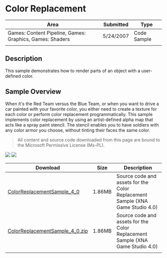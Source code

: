 # Color Replacement

|Area|Submitted|Type|
|-|-|-|
Games: Content Pipeline, Games: Graphics, Games: Shaders|5/24/2007|Code Sample
||||

## Description

This sample demonstrates how to render parts of an object with a user-defined color.

## Sample Overview

When it's the Red Team versus the Blue Team, or when you want to drive a car painted with your favorite color, you either need to create a texture for each color or perform color replacement programmatically. This sample implements color replacement by using an artist-defined alpha map that acts like a spray paint stencil. The stencil enables you to have soldiers with any color armor you choose, without tinting their faces the same color.

> All content and source code downloaded from this page are bound to the Microsoft Permissive License (Ms-PL).

![](https://github.com/simondarksidej/XNAGameStudio/blob/master/Images/XNA_ColorReplacement_01_small.jpg?raw=true)
![](https://github.com/simondarksidej/XNAGameStudio/blob/master/Images/XNA_ColorReplacement_02_small.jpg?raw=true)

Download | Size | Description
---|---|---|
[ColorReplacementSample_4_0](https://github.com/simondarksidej/XNAGameStudio/tree/master/Samples/ColorReplacementSample_4_0) | 1.86MB | Source code and assets for the Color Replacement Sample (XNA Game Studio 4.0)
[ColorReplacementSample_4_0.zip](https://github.com/simondarksidej/XNAGameStudioZips/raw/zips/ColorReplacementSample_4_0.zip) | 1.86MB | Source code and assets for the Color Replacement Sample (XNA Game Studio 4.0)
||||
